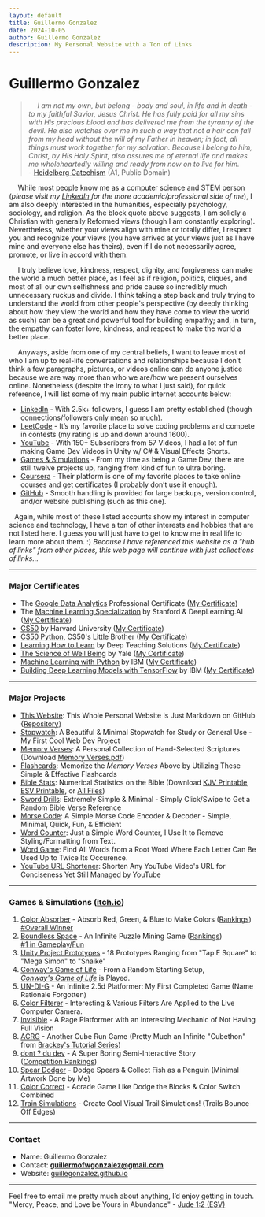 ```yaml
---
layout: default
title: Guillermo Gonzalez
date: 2024-10-05
author: Guillermo Gonzalez
description: My Personal Website with a Ton of Links
---
```


# Guillermo Gonzalez

> &emsp; *I am not my own, but belong - body and soul, in life and in death - to my faithful Savior, Jesus Christ. He has fully paid for all my sins with His precious blood and has delivered me from the tyranny of the devil. He also watches over me in such a way that not a hair can fall from my head without the will of my Father in heaven; in fact, all things must work together for my salvation. Because I belong to him, Christ, by His Holy Spirit, also assures me of eternal life and makes me wholeheartedly willing and ready from now on to live for him.* <nobr>- <a href="https://en.wikipedia.org/wiki/Heidelberg_Catechism" target="_blank">Heidelberg Catechism</a></nobr> <nobr>(A1, Public Domain)</nobr>

&emsp; While most people know me as a computer science and STEM person (*please visit my <a href="https://www.linkedin.com/in/guille-gonzalez/" target="_blank">LinkedIn</a> for the more academic/professional side of me*), I am also deeply interested in the humanities, especially psychology, sociology, and religion. As the block quote above suggests, I am solidly a Christian with generally Reformed views (though I am constantly exploring). Nevertheless, whether your views align with mine or totally differ, I respect you and recognize your views (you have arrived at your views just as I have mine and everyone else has theirs), even if I do not necessarily agree, promote, or live in accord with them. 

&emsp; I truly believe love, kindness, respect, dignity, and forgiveness can make the world a much better place, as I feel as if religion, politics, cliques, and most of all our own selfishness and pride cause so incredibly much unnecessary ruckus and divide. I think taking a step back and truly trying to understand the world from other people's perspective (by deeply thinking about how they view the world and how they have come to view the world as such) can be a great and powerful tool for building empathy; and, in turn, the empathy can foster love, kindness, and respect to make the world a better place.

&emsp; Anyways, aside from one of my central beliefs, I want to leave most of who I am up to real-life conversations and relationships because I don’t think a few paragraphs, pictures, or videos online can do anyone justice because we are way more than who we are/how we present ourselves online. Nonetheless (despite the irony to what I just said), for quick reference, I will list some of my main public internet accounts below:

- <a href="https://www.linkedin.com/in/guille-gonzalez/" target="_blank">LinkedIn</a> - With 2.5k+ followers, I guess I am pretty established (though connections/followers only mean so much).
- <a href="https://leetcode.com/guillegonzalez/" target="_blank">LeetCode</a> - It’s my favorite place to solve coding problems and compete in contests (my rating is up and down around 1600). 
- <a href="https://www.youtube.com/@guillegonzalez" target="_blank">YouTube</a> - With 150+ Subscribers from 57 Videos, I had a lot of fun making Game Dev Videos in Unity w/ C# &amp; Visual Effects Shorts. 
- <a href="https://guillegonzalez.itch.io/" target="_blank">Games &amp; Simulations</a> - From my time as being a Game Dev, there are still twelve projects up, ranging from kind of fun to ultra boring.
- <a href="https://www.coursera.org/learner/guillegonzalez" target="_blank">Coursera</a> - Their platform is one of my favorite places to take online courses and get certificates (I probably don’t use it enough).
- <a href="https://github.com/GuilleGonzalez" target="_blank">GitHub</a> - Smooth handling is provided for large backups, version control, and/or website publishing (such as this one).
<!-- - <a href="https://www.kaggle.com/guillegonz" target="_blank">Kaggle</a> - After just creating a new account, I am currently working on refreshing and enhancing my data science skills. -->

&ensp; Again, while most of these listed accounts show my interest in computer science and technology, I have a ton of other interests and hobbies that are not listed here. I guess you will just have to get to know me in real life to learn more about them. :) *Because I have referenced this website as a "hub of links" from other places, this web page will continue with just collections of links...*

---

### Major Certificates

- The <a href="https://www.coursera.org/professional-certificates/google-data-analytics" target="_blank">Google Data Analytics</a> Professional Certificate <nobr>(<a href="https://www.coursera.org/account/accomplishments/professional-cert/6TRB876HY9VJ" target="_blank">My Certificate</a>)</nobr>
- The <a href="https://www.coursera.org/specializations/machine-learning-introduction?" target="_blank">Machine Learning Specialization</a> by Stanford & DeepLearning.AI <nobr>(<a href="https://www.coursera.org/account/accomplishments/specialization/ZYMFKE6U9UEF" target="_blank">My Certificate</a>)</nobr>
- <a href="https://www.edx.org/learn/computer-science/harvard-university-cs50-s-introduction-to-computer-science" target="_blank">CS50</a> by Harvard University <nobr>(<a href="https://cs50.harvard.edu/certificates/57f1fa00-9a0e-4b83-92ee-461b1ce3c93e" target="_blank">My Certificate</a>)</nobr>
- <a href="https://www.edx.org/learn/python/harvard-university-cs50-s-introduction-to-programming-with-python" target="_blank">CS50 Python</a>, CS50's Little Brother <nobr>(<a href="https://certificates.cs50.io/7710c4f9-d379-434d-8f13-c4f07a705eee.pdf?size=letter" target="_blank">My Certificate</a>)</nobr>
- <a href="https://www.coursera.org/learn/learning-how-to-learn" target="_blank">Learning How to Learn</a> by Deep Teaching Solutions <nobr>(<a href="https://www.coursera.org/account/accomplishments/verify/SUNAUPYDWGTY" target="_blank">My Certificate</a>)</nobr>
- <a href="https://www.coursera.org/learn/the-science-of-well-being" target="_blank">The Science of Well Being</a> by Yale <nobr>(<a href="https://www.coursera.org/account/accomplishments/verify/NL9NJMKB3F36" target="_blank">My Certificate</a>)</nobr>
- <a href="https://www.coursera.org/learn/machine-learning-with-python?" target="_blank">Machine Learning with Python</a> by IBM <nobr>(<a href="https://www.coursera.org/account/accomplishments/verify/5ZDBQVP42CGN" target="_blank">My Certificate</a>)</nobr>
- <a href="https://www.coursera.org/learn/building-deep-learning-models-with-tensorflow?" target="_blank">Building Deep Learning Models with TensorFlow</a> by IBM <nobr>(<a href="https://www.coursera.org/account/accomplishments/verify/ZGPJ4KAW5396" target="_blank">My Certificate</a>)</nobr>

---

### Major Projects

- <a href="https://guillegonzalez.github.io">This Website</a>: This Whole Personal Website is Just Markdown on GitHub {<a href="https://github.com/GuilleGonzalez/guillegonzalez.github.io" target="_blank">Repository</a>}
- <a href="https://guillegonzalez.github.io/stopwatch" target="_blank">Stopwatch</a>: A Beautiful &amp; Minimal Stopwatch for Study or General Use - My First Cool Web Dev Project
- <a href="https://guillegonzalez.github.io/memory-verses/" target="_blank">Memory Verses</a>: A Personal Collection of Hand-Selected Scriptures (Download <a href="https://guillegonzalez.github.io/memory-verses/MemoryVerses.pdf" target="_blank">Memory Verses.pdf</a>)
- <a href="https://guillegonzalez.github.io/memory-verses/flashcards" target="_blank">Flashcards</a>: Memorize the <em>Memory Verses</em> Above by Utilizing These Simple &amp; Effective Flashcards
- <a href="https://guillegonzalez.github.io/bible-stats/" target="_blank">Bible Stats</a>: Numerical Statistics on the Bible (Download <nobr><a href="https://guillegonzalez.github.io/bible-stats/KJV-Printable.pdf" target="_blank">KJV Printable</a>,</nobr> <nobr><a href="https://guillegonzalez.github.io/bible-stats/ESV-Printable.pdf" target="_blank">ESV Printable</a>,</nobr> or <nobr><a href="https://1drv.ms/f/s!ApyHlksbsvnbhdVXOn-aMmpP5Tgr5Q" target="_blank">All Files</a>)</nobr>
- <a href="https://guillegonzalez.github.io/sword-drills" target="_blank">Sword Drills</a>: Extremely Simple &amp; Minimal - Simply Click/Swipe to Get a Random Bible Verse Reference 
- <a href="https://guillegonzalez.github.io/morse-code" target="_blank">Morse Code</a>: A Simple Morse Code Encoder &amp; Decoder - Simple, Minimal, Quick, Fun, &amp; Efficient
- <a href="https://guillegonzalez.github.io/word-counter" target="_blank">Word Counter</a>: Just a Simple Word Counter, I Use It to Remove Styling/Formatting from Text.
- <a href="https://guillegonzalez.github.io/word-game" target="_blank">Word Game</a>: Find All Words from a Root Word Where Each Letter Can Be Used Up to Twice Its Occurence.
- <a href="https://guillegonzalez.github.io/yt-url-shortener" target="_blank">YouTube URL Shortener</a>: Shorten Any YouTube Video's URL for Conciseness Yet Still Managed by YouTube

---

### Games & Simulations (<a href="https://guillegonzalez.itch.io/" target="_blank">itch.io</a>)
1. <a href="https://guillegonzalez.itch.io/color-absorber" target="_blank">Color Absorber</a> - Absorb Red, Green, & Blue to Make Colors <nobr>(<a href="https://itch.io/jam/goedware-game-jam-6/rate/1728497" target="_blank">Rankings</a>)</nobr> <nobr><a href="https://itch.io/jam/goedware-game-jam-6" target="_blank">#Overall Winner</a></nobr>
2. <a href="https://guillegonzalez.itch.io/boundless-space" target="_blank">Boundless Space</a> - An Infinite Puzzle Mining Game <nobr>(<a href="https://itch.io/jam/goedware-game-jam-4/rate/1444003" target="_blank">Rankings</a>)</nobr> <nobr><a href="https://itch.io/jam/goedware-game-jam-6" target="_blank">#1 in Gameplay/Fun</a></nobr>
3. <a href="https://guillegonzalez.itch.io/unity-project-prototypes" target="_blank">Unity Project Prototypes</a> - 18 Prototypes Ranging from "Tap E Square" to "Mega Simon" to "Snaike"
4. <a href="https://guillegonzalez.itch.io/life" target="_blank">Conway's Game of Life</a> - From a Random Starting Setup, <nobr><a href="https://en.wikipedia.org/wiki/Conway%27s_Game_of_Life" target="_blank"><i>Conway's Game of Life</i></a></nobr> is Played.
5. <a href="https://guillegonzalez.itch.io/un-di-g" target="_blank">UN-DI-G</a> - An Infinite 2.5d Platformer: My First Completed Game (Name Rationale Forgotten)
6. <a href="https://guillegonzalez.itch.io/color-filterer" target="_blank">Color Filterer</a> - Interesting & Various Filters Are Applied to the Live Computer Camera.
7. <a href="https://guillegonzalez.itch.io/invisible" target="_blank">Invisible</a> - A Rage Platformer with an Interesting Mechanic of Not Having Full Vision
8. <a href="https://guillegonzalez.itch.io/acrg" target="_blank">ACRG</a> - Another Cube Run Game (Pretty Much an Infinite "Cubethon" from <nobr><a href="https://www.youtube.com/playlist?list=PLPV2KyIb3jR53Jce9hP7G5xC4O9AgnOuL" target="_blank">Brackey's Tutorial Series</a>)</nobr>
9. <a href="https://guillegonzalez.itch.io/dontqdudev" target="_blank">dont ? du dev</a> - A Super Boring Semi-Interactive Story <nobr>(<a href="https://itch.io/jam/goedware-game-jam-7/rate/1878224" target="_blank">Competition Rankings</a>)</nobr>
10. <a href="https://guillegonzalez.itch.io/spear-dodger" target="_blank">Spear Dodger</a> - Dodge Spears & Collect Fish as a Penguin (Minimal Artwork Done by Me)
11. <a href="https://guillegonzalez.itch.io/color-correct" target="_blank">Color Correct</a> - Acrade Game Like Dodge the Blocks & Color Switch Combined
12. <a href="https://guillegonzalez.itch.io/trail-simulator" target="_blank">Train Simulations</a> - Create Cool Visual Trail Simulations! (Trails Bounce Off Edges)

---

### Contact

- Name: Guillermo Gonzalez 
- Contact: **guillermofwgonzalez@gmail.com**
- Website: <a href="https://guillegonzalez.github.io" target="_blank">guillegonzalez.github.io</a>

---

Feel free to email me pretty much about anything, I’d enjoy getting in touch.  
"Mercy, Peace, and Love be Yours in Abundance" - <nobr><a href="https://www.biblegateway.com/passage/?search=Jude%201:1-2&version=NIV" target="_blank">Jude 1:2 (ESV)</a></nobr>
